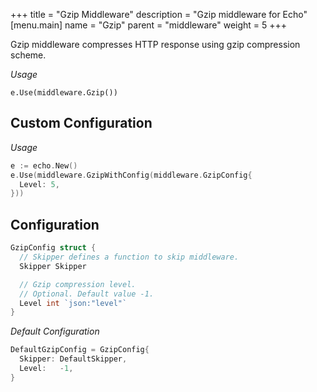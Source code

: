 +++
title = "Gzip Middleware"
description = "Gzip middleware for Echo"
[menu.main]
  name = "Gzip"
  parent = "middleware"
  weight = 5
+++

Gzip middleware compresses HTTP response using gzip compression scheme.

*Usage*

`e.Use(middleware.Gzip())`

## Custom Configuration

*Usage*

```go
e := echo.New()
e.Use(middleware.GzipWithConfig(middleware.GzipConfig{
  Level: 5,
}))
```

## Configuration

```go
GzipConfig struct {
  // Skipper defines a function to skip middleware.
  Skipper Skipper

  // Gzip compression level.
  // Optional. Default value -1.
  Level int `json:"level"`
}
```

*Default Configuration*

```go
DefaultGzipConfig = GzipConfig{
  Skipper: DefaultSkipper,
  Level:   -1,
}
```
